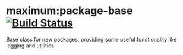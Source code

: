 # maximum:package-base [![Build Status](https://travis-ci.org/maximummeteor/package-base.svg)](https://travis-ci.org/maximummeteor/package-base)
Base class for new packages, providing some useful functionality like logging and utilities
